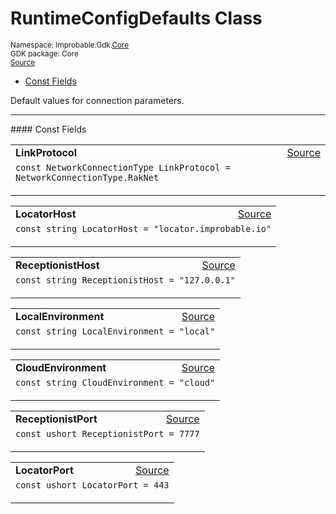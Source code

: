 
# RuntimeConfigDefaults Class
<sup>
Namespace: Improbable.Gdk.<a href="{{urlRoot}}/api/core-index">Core</a><br/>
GDK package: Core<br/>
<a href="https://www.github.com/spatialos/gdk-for-unity/blob/51790202/workers/unity/Packages/io.improbable.gdk.core/Config/RuntimeConfig.cs/#L8">Source</a>
<style>
a code {
                    padding: 0em 0.25em!important;
}
code {
                    background-color: #ffffff!important;
}
</style>
</sup>
<nav id="pageToc" class="page-toc"><ul><li><a href="#const-fields">Const Fields</a>
</ul></nav>

</p>



<p>Default values for connection parameters. </p>






</p>
<hr style="width:100%; border-top-color:#d8d8d8" />
#### Const Fields


</p>




<table width="100%">
    <tr>
        <td style="border-right:none"><a id="linkprotocol"></a><b>LinkProtocol</b></td>
        <td style="border-left:none; text-align:right"><a href="https://www.github.com/spatialos/gdk-for-unity/blob/51790202/workers/unity/Packages/io.improbable.gdk.core/Config/RuntimeConfig.cs/#L10">Source</a></td>
    </tr>
    <tr>
        <td colspan="2">
<code>const NetworkConnectionType LinkProtocol = NetworkConnectionType.RakNet</code></p>


</td>
    </tr>
</table>


<table width="100%">
    <tr>
        <td style="border-right:none"><a id="locatorhost"></a><b>LocatorHost</b></td>
        <td style="border-left:none; text-align:right"><a href="https://www.github.com/spatialos/gdk-for-unity/blob/51790202/workers/unity/Packages/io.improbable.gdk.core/Config/RuntimeConfig.cs/#L11">Source</a></td>
    </tr>
    <tr>
        <td colspan="2">
<code>const string LocatorHost = &quot;locator.improbable.io&quot;</code></p>


</td>
    </tr>
</table>


<table width="100%">
    <tr>
        <td style="border-right:none"><a id="receptionisthost"></a><b>ReceptionistHost</b></td>
        <td style="border-left:none; text-align:right"><a href="https://www.github.com/spatialos/gdk-for-unity/blob/51790202/workers/unity/Packages/io.improbable.gdk.core/Config/RuntimeConfig.cs/#L12">Source</a></td>
    </tr>
    <tr>
        <td colspan="2">
<code>const string ReceptionistHost = &quot;127.0.0.1&quot;</code></p>


</td>
    </tr>
</table>


<table width="100%">
    <tr>
        <td style="border-right:none"><a id="localenvironment"></a><b>LocalEnvironment</b></td>
        <td style="border-left:none; text-align:right"><a href="https://www.github.com/spatialos/gdk-for-unity/blob/51790202/workers/unity/Packages/io.improbable.gdk.core/Config/RuntimeConfig.cs/#L13">Source</a></td>
    </tr>
    <tr>
        <td colspan="2">
<code>const string LocalEnvironment = &quot;local&quot;</code></p>


</td>
    </tr>
</table>


<table width="100%">
    <tr>
        <td style="border-right:none"><a id="cloudenvironment"></a><b>CloudEnvironment</b></td>
        <td style="border-left:none; text-align:right"><a href="https://www.github.com/spatialos/gdk-for-unity/blob/51790202/workers/unity/Packages/io.improbable.gdk.core/Config/RuntimeConfig.cs/#L14">Source</a></td>
    </tr>
    <tr>
        <td colspan="2">
<code>const string CloudEnvironment = &quot;cloud&quot;</code></p>


</td>
    </tr>
</table>


<table width="100%">
    <tr>
        <td style="border-right:none"><a id="receptionistport"></a><b>ReceptionistPort</b></td>
        <td style="border-left:none; text-align:right"><a href="https://www.github.com/spatialos/gdk-for-unity/blob/51790202/workers/unity/Packages/io.improbable.gdk.core/Config/RuntimeConfig.cs/#L15">Source</a></td>
    </tr>
    <tr>
        <td colspan="2">
<code>const ushort ReceptionistPort = 7777</code></p>


</td>
    </tr>
</table>


<table width="100%">
    <tr>
        <td style="border-right:none"><a id="locatorport"></a><b>LocatorPort</b></td>
        <td style="border-left:none; text-align:right"><a href="https://www.github.com/spatialos/gdk-for-unity/blob/51790202/workers/unity/Packages/io.improbable.gdk.core/Config/RuntimeConfig.cs/#L16">Source</a></td>
    </tr>
    <tr>
        <td colspan="2">
<code>const ushort LocatorPort = 443</code></p>


</td>
    </tr>
</table>












